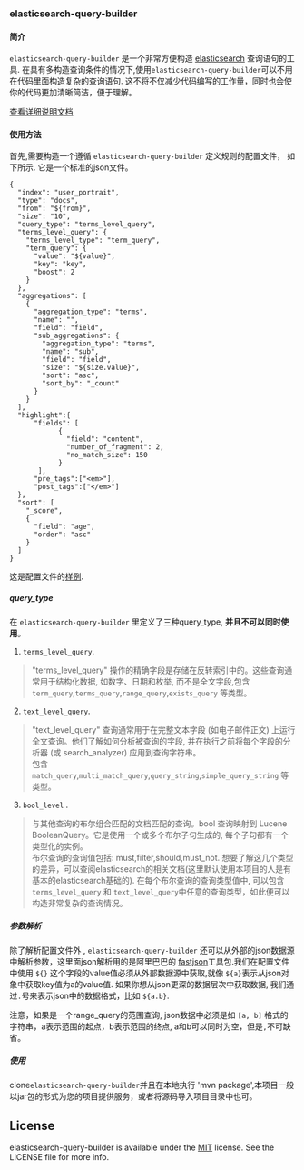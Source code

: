 ### elasticsearch-query-builder
#### 简介
`elasticsearch-query-builder` 是一个非常方便构造 [elasticsearch](https://www.elastic.co) 查询语句的工具. 在具有多构造查询条件的情况下,使用`elasticsearch-query-builder`可以不用在代码里面构造复杂的查询语句. 这不将不仅减少代码编写的工作量，同时也会使你的代码更加清晰简洁，便于理解。

[查看详细说明文档](https://github.com/xiaowei1118/elasticsearch-query-builder/blob/master/INTRODUCTION.md)
#### 使用方法
首先,需要构造一个遵循 `elasticsearch-query-builder` 定义规则的配置文件， 如下所示. 它是一个标准的json文件。
```
{
  "index": "user_portrait",
  "type": "docs",
  "from": "${from}",
  "size": "10",
  "query_type": "terms_level_query",
  "terms_level_query": {
    "terms_level_type": "term_query",
    "term_query": {
      "value": "${value}",
      "key": "key",
      "boost": 2
    }
  },
  "aggregations": [
    {
      "aggregation_type": "terms",
      "name": "",
      "field": "field",
      "sub_aggregations": {
        "aggregation_type": "terms",
        "name": "sub",
        "field": "field",
        "size": "${size.value}",
        "sort": "asc",
        "sort_by": "_count"
      }
    }
  ],
  "highlight":{
      "fields": [
            {
              "field": "content",
              "number_of_fragment": 2,
              "no_match_size": 150
            }
       ],
      "pre_tags":["<em>"],
      "post_tags":["</em>"]
  },
  "sort": [
    "_score",
    {
      "field": "age",
      "order": "asc"
    }
  ]
}
```
这是配置文件的[样例](https://github.com/xiaowei1118/elasticsearch-query-builder/blob/master/src/main/resources/portrait_mapping.json).

##### query_type
在 `elasticsearch-query-builder` 里定义了三种query_type, <strong>并且不可以同时使用</strong>。
1. `terms_level_query`.
 >   "terms_level_query" 操作的精确字段是存储在反转索引中的。这些查询通常用于结构化数据, 如数字、日期和枚举, 而不是全文字段,包含`term_query`,`terms_query`,`range_query`,`exists_query` 等类型。

2. `text_level_query`.
  > "text_level_query" 查询通常用于在完整文本字段 (如电子邮件正文) 上运行全文查询。他们了解如何分析被查询的字段, 并在执行之前将每个字段的分析器 (或 search_analyzer) 应用到查询字符串。<br/>
  包含 `match_query`,`multi_match_query`,`query_string`,`simple_query_string` 等类型。
3. `bool_level` .
  >与其他查询的布尔组合匹配的文档匹配的查询。bool 查询映射到 Lucene BooleanQuery。它是使用一个或多个布尔子句生成的, 每个子句都有一个类型化的实例。 <br/>
   布尔查询的查询值包括: must,filter,should,must_not. 想要了解这几个类型的差异，可以查阅elasticsearch的相关文档(这里默认使用本项目的人是有基本的elasticsearch基础的).
   在每个布尔查询的查询类型值中, 可以包含`terms_level_query` 和 `text_level_query`中任意的查询类型，如此便可以构造非常复杂的查询情况。

##### 参数解析
除了解析配置文件外 , `elasticsearch-query-builder` 还可以从外部的json数据源中解析参数，这里面json解析用的是阿里巴巴的 [fastjson](https://github.com/alibaba/fastjson)工具包.我们在配置文件中使用 `${}` 这个字段的value值必须从外部数据源中获取,就像 `${a}`表示从json对象中获取key值为a的value值. 如果你想从json更深的数据层次中获取数据, 我们通过`.`号来表示json中的数据格式，比如 `${a.b}`. <br/>

注意，如果是一个range_query的范围查询, json数据中必须是如 `[a, b]` 格式的字符串，a表示范围的起点，b表示范围的终点, a和b可以同时为空，但是`,`不可缺省。

##### 使用
clone`elasticsearch-query-builder`并且在本地执行 'mvn package',本项目一般以jar包的形式为您的项目提供服务，或者将源码导入项目目录中也可。

## License
 elasticsearch-query-builder is available under the [MIT](https://www.opensource.org/licenses/mit-license.php) license. See the LICENSE file for more info.
